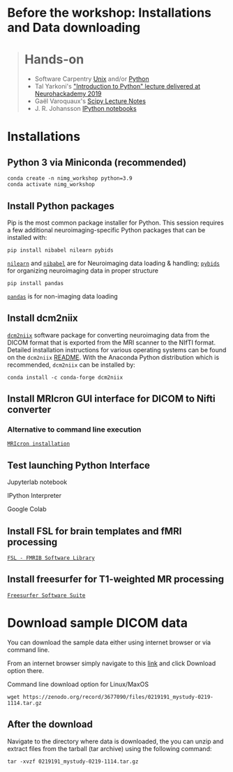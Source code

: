 # Before the workshop: Installations and Data downloading

> # Hands-on 
> - Software Carpentry <a href="https://swcarpentry.github.io/shell-novice">Unix</a> and/or <a href="https://swcarpentry.github.io/python-novice-inflammation">Python</a>
> - Tal Yarkoni's <a href="https://neurohackademy.org/course/introduction-to-python-2/">"Introduction to Python" lecture delivered at Neurohackademy 2019</a>
> - Gaël Varoquaux's <a href="https://gael-varoquaux.info/scipy-lecture-notes/">Scipy Lecture Notes</a> 
> - J. R. Johansson <a href="http://github.com/jrjohansson/scientific-python-lectures">IPython notebooks</a> 

# Installations

## Python 3 via Miniconda (recommended)
    conda create -n nimg_workshop python=3.9
    conda activate nimg_workshop

## Install Python packages
Pip is the most common package installer for Python. This session requires a few additional neuroimaging-specific Python packages that can be installed with:

    pip install nibabel nilearn pybids

<a href="nilearn.github.io">`nilearn`</a> and <a href="https://nipy.org/nibabel/">`nibabel`</a> are for Neuroimaging data loading & handling; <a href="https://bids-standard.github.io/pybids/">`pybids`</a> for organizing neuroimaging data in proper structure

    pip install pandas

<a href="https://pandas.pydata.org/(https://pandas.pydata.org/)">`pandas`</a> is for non-imaging data loading

## Install dcm2niix

<a href="https://github.com/rordenlab/dcm2niix#install"> `dcm2niix`</a> software package for converting neuroimaging data from the DICOM format that is exported from the MRI scanner to the NIfTI format. Detailed installation instructions for various operating systems can be found on the `dcm2niix` <a href="https://github.com/rordenlab/dcm2niix#install"> README</a>. With the Anaconda Python distribution which is recommended, `dcm2niix` can be installed by:

    conda install -c conda-forge dcm2niix

## Install MRIcron GUI interface for DICOM to Nifti converter

### Alternative to command line execution

<a href="https://people.cas.sc.edu/rorden/mricron/install.html"> `MRIcron installation`</a>

## Test launching Python Interface

Jupyterlab notebook

IPython Interpreter

Google Colab

## Install FSL for brain templates and fMRI processing

<a href="https://fsl.fmrib.ox.ac.uk/fsl"> `FSL - FMRIB Software Library`</a>

## Install freesurfer for T1-weighted MR processing

<a href="https://surfer.nmr.mgh.harvard.edu/"> `Freesurfer Software Suite`</a>

# Download sample DICOM data

You can download the sample data either using internet browser or via command line.

From an internet browser simply navigate to this [link](https://zenodo.org/record/3677090) and click Download option there.

Command line download option for Linux/MaxOS

    wget https://zenodo.org/record/3677090/files/0219191_mystudy-0219-1114.tar.gz

## After the download

Navigate to the directory where data is downloaded, the you can unzip and extract files from the tarball (tar archive) using the following command:

    tar -xvzf 0219191_mystudy-0219-1114.tar.gz

